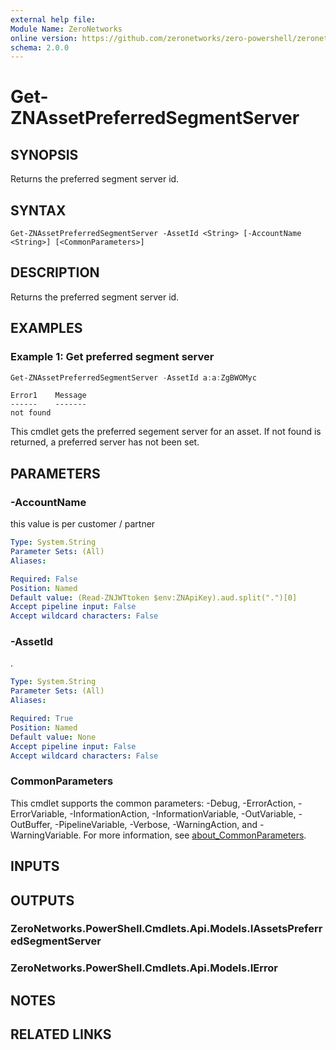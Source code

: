 ```yaml
---
external help file:
Module Name: ZeroNetworks
online version: https://github.com/zeronetworks/zero-powershell/zeronetworks/get-znassetpreferredsegmentserver
schema: 2.0.0
---
```


# Get-ZNAssetPreferredSegmentServer

## SYNOPSIS
Returns the preferred segment server id.

## SYNTAX

```
Get-ZNAssetPreferredSegmentServer -AssetId <String> [-AccountName <String>] [<CommonParameters>]
```

## DESCRIPTION
Returns the preferred segment server id.

## EXAMPLES

### Example 1: Get preferred segment server
```powershell
Get-ZNAssetPreferredSegmentServer -AssetId a:a:ZgBWOMyc
```

```output
Error1    Message
------    -------
not found 
```

This cmdlet gets the preferred segement server for an asset.
If not found is returned, a preferred server has not been set.

## PARAMETERS

### -AccountName
this value is per customer / partner

```yaml
Type: System.String
Parameter Sets: (All)
Aliases:

Required: False
Position: Named
Default value: (Read-ZNJWTtoken $env:ZNApiKey).aud.split(".")[0]
Accept pipeline input: False
Accept wildcard characters: False
```

### -AssetId
.

```yaml
Type: System.String
Parameter Sets: (All)
Aliases:

Required: True
Position: Named
Default value: None
Accept pipeline input: False
Accept wildcard characters: False
```

### CommonParameters
This cmdlet supports the common parameters: -Debug, -ErrorAction, -ErrorVariable, -InformationAction, -InformationVariable, -OutVariable, -OutBuffer, -PipelineVariable, -Verbose, -WarningAction, and -WarningVariable. For more information, see [about_CommonParameters](http://go.microsoft.com/fwlink/?LinkID=113216).

## INPUTS

## OUTPUTS

### ZeroNetworks.PowerShell.Cmdlets.Api.Models.IAssetsPreferredSegmentServer

### ZeroNetworks.PowerShell.Cmdlets.Api.Models.IError

## NOTES

## RELATED LINKS

